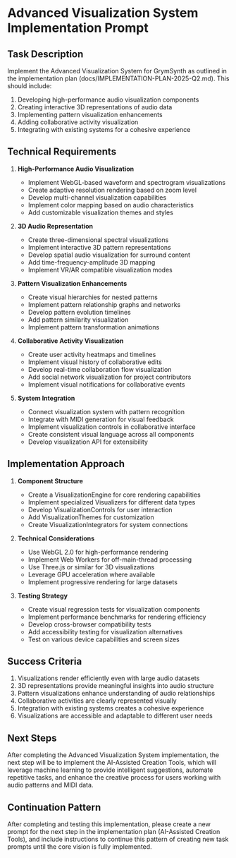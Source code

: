 # Advanced Visualization System Implementation Prompt

## Task Description

Implement the Advanced Visualization System for GrymSynth as outlined in the implementation plan (docs/IMPLEMENTATION-PLAN-2025-Q2.md). This should include:

1. Developing high-performance audio visualization components
2. Creating interactive 3D representations of audio data
3. Implementing pattern visualization enhancements
4. Adding collaborative activity visualization
5. Integrating with existing systems for a cohesive experience

## Technical Requirements

1. **High-Performance Audio Visualization**
   - Implement WebGL-based waveform and spectrogram visualizations
   - Create adaptive resolution rendering based on zoom level
   - Develop multi-channel visualization capabilities
   - Implement color mapping based on audio characteristics
   - Add customizable visualization themes and styles

2. **3D Audio Representation**
   - Create three-dimensional spectral visualizations
   - Implement interactive 3D pattern representations
   - Develop spatial audio visualization for surround content
   - Add time-frequency-amplitude 3D mapping
   - Implement VR/AR compatible visualization modes

3. **Pattern Visualization Enhancements**
   - Create visual hierarchies for nested patterns
   - Implement pattern relationship graphs and networks
   - Develop pattern evolution timelines
   - Add pattern similarity visualization
   - Implement pattern transformation animations

4. **Collaborative Activity Visualization**
   - Create user activity heatmaps and timelines
   - Implement visual history of collaborative edits
   - Develop real-time collaboration flow visualization
   - Add social network visualization for project contributors
   - Implement visual notifications for collaborative events

5. **System Integration**
   - Connect visualization system with pattern recognition
   - Integrate with MIDI generation for visual feedback
   - Implement visualization controls in collaborative interface
   - Create consistent visual language across all components
   - Develop visualization API for extensibility

## Implementation Approach

1. **Component Structure**
   - Create a VisualizationEngine for core rendering capabilities
   - Implement specialized Visualizers for different data types
   - Develop VisualizationControls for user interaction
   - Add VisualizationThemes for customization
   - Create VisualizationIntegrators for system connections

2. **Technical Considerations**
   - Use WebGL 2.0 for high-performance rendering
   - Implement Web Workers for off-main-thread processing
   - Use Three.js or similar for 3D visualizations
   - Leverage GPU acceleration where available
   - Implement progressive rendering for large datasets

3. **Testing Strategy**
   - Create visual regression tests for visualization components
   - Implement performance benchmarks for rendering efficiency
   - Develop cross-browser compatibility tests
   - Add accessibility testing for visualization alternatives
   - Test on various device capabilities and screen sizes

## Success Criteria

1. Visualizations render efficiently even with large audio datasets
2. 3D representations provide meaningful insights into audio structure
3. Pattern visualizations enhance understanding of audio relationships
4. Collaborative activities are clearly represented visually
5. Integration with existing systems creates a cohesive experience
6. Visualizations are accessible and adaptable to different user needs

## Next Steps

After completing the Advanced Visualization System implementation, the next step will be to implement the AI-Assisted Creation Tools, which will leverage machine learning to provide intelligent suggestions, automate repetitive tasks, and enhance the creative process for users working with audio patterns and MIDI data.

## Continuation Pattern

After completing and testing this implementation, please create a new prompt for the next step in the implementation plan (AI-Assisted Creation Tools), and include instructions to continue this pattern of creating new task prompts until the core vision is fully implemented.
